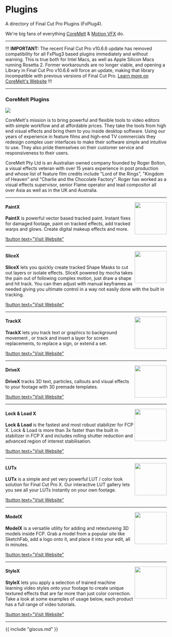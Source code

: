 # Plugins

A directory of Final Cut Pro Plugins (FxPlug4).

We're big fans of everything [CoreMelt](https://coremelt.com) & [Motion VFX](https://www.motionvfx.com) do.

---

!!!
**IMPORTANT:** The recent Final Cut Pro v10.6.6 update has removed compatibility for all FxPlug3 based plugins immediately and without warning. This is true both for Intel Macs, as well as Apple Silicon Macs running Rosetta 2. Former workarounds are no longer viable, and opening a Library in Final Cut Pro v10.6.6 will force an update, making that library incompatible with previous versions of Final Cut Pro.
[Learn more on CoreMelt's Website](https://coremelt.com/blogs/news/final-cut-pro-10-6-6-important-note-before-you-update)
!!!

---

### CoreMelt Plugins

<img src="https://fcp.cafe/static/coremelt.png" />

CoreMelt's mission is to bring powerful and flexible tools to video editors with simple workflow and at affordable prices. They take the tools from high end visual effects and bring them to you inside desktop software. Using our years of experience in feature films and high-end TV commercials they redesign complex user interfaces to make their software simple and intuitive to use. They also pride themselves on their customer service and responsiveness to their users.

CoreMelt Pty Ltd is an Australian owned company founded by Roger Bolton, a visual effects veteran with over 15 years experience in post production and whose list of feature film credits include "Lord of the Rings", "Kingdom of Heaven" and "Charlie and the Chocolate Factory". Roger has worked as a visual effects supervisor, senior Flame operator and lead compositor all over Asia as well as in the UK and Australia.

---

<img src="https://fcp.cafe/static/paintx.png" align="right" style="height:100px !important; width:100px !important; " />

#### PaintX

**PaintX** is powerful vector based tracked paint. Instant fixes for damaged footage, paint on tracked effects, add tracked warps and glows. Create digital makeup effects and more.

[!button text="Visit Website"](https://coremelt.com/products/paintx-powered-by-mocha)

---

<img src="https://fcp.cafe/static/slicex.png" align="right" style="height:100px !important; width:100px !important; " />

#### SliceX

**SliceX** lets you quickly create tracked Shape Masks to cut out layers or isolate effects. SliceX powered by mocha takes the pain out of following complex motion, just draw a shape and hit track. You can then adjust with manual keyframes as needed giving you ultimate control in a way not easily done with the built in tracking.

[!button text="Visit Website"](https://coremelt.com/products/slicex-powered-by-mocha)

---

<img src="https://fcp.cafe/static/trackx.png" align="right" style="height:100px !important; width:100px !important; " />

#### TrackX

**TrackX** lets you track text or graphics to background movement , or track and insert a layer for screen replacements, to replace a sign, or extend a set.

[!button text="Visit Website"](https://coremelt.com/products/trackx-powered-by-mocha)

---

<img src="https://fcp.cafe/static/drivex.png" align="right" style="height:100px !important; width:100px !important; " />

#### DriveX

**DriveX** tracks 3D text, particles, callouts and visual effects to your footage with 30 premade templates.

[!button text="Visit Website"](https://www.coremelt.com/drivex/)

---

<img src="https://fcp.cafe/static/lockandloadx.png" align="right" style="height:100px !important; width:100px !important; " />

#### Lock & Load X

**Lock & Load** is the fastest and most robust stabilizer for FCP X. Lock & Load is more than 3x faster than the built in stabilizer in FCP X and includes rolling shutter reduction and advanced region of interest stabilisation.

[!button text="Visit Website"](https://coremelt.com/products/lock-and-load-x)

---

<img src="https://fcp.cafe/static/lutx.png" align="right" style="height:100px !important; width:100px !important; " />

#### LUTx

**LUTx** is a simple and yet very powerful LUT / color look solution for Final Cut Pro X. Our interactive LUT gallery lets you see all your LUTs instantly on your own footage.

[!button text="Visit Website"](https://coremelt.com/products/lutx-feature-look-collection)

---

<img src="https://fcp.cafe/static/modelx.png" align="right" style="height:100px !important; width:100px !important; " />

#### ModelX

**ModelX** is a versatile utility for adding and retextureing 3D models inside FCP. Grab a model from a popular site like SketchFab, add a logo onto it, and place it into your edit, all in minutes.

[!button text="Visit Website"](https://coremelt.com/products/modelx-next-gen-3d-models-with-pbr-materials-and-lighting-for-final-cut-pro)

---

<img src="https://fcp.cafe/static/stylex.png" align="right" style="height:100px !important; width:100px !important; " />

#### StyleX

**StyleX** lets you apply a selection of trained machine learning video styles onto your footage to create unique textured effects that are far more than just color correction. Take a look at some examples of usage below, each product has a full range of video tutorials.

[!button text="Visit Website"](https://coremelt.com/products/stylex-video-style-transfer-for-fcpx)

---

{{ include "giscus.md" }}

